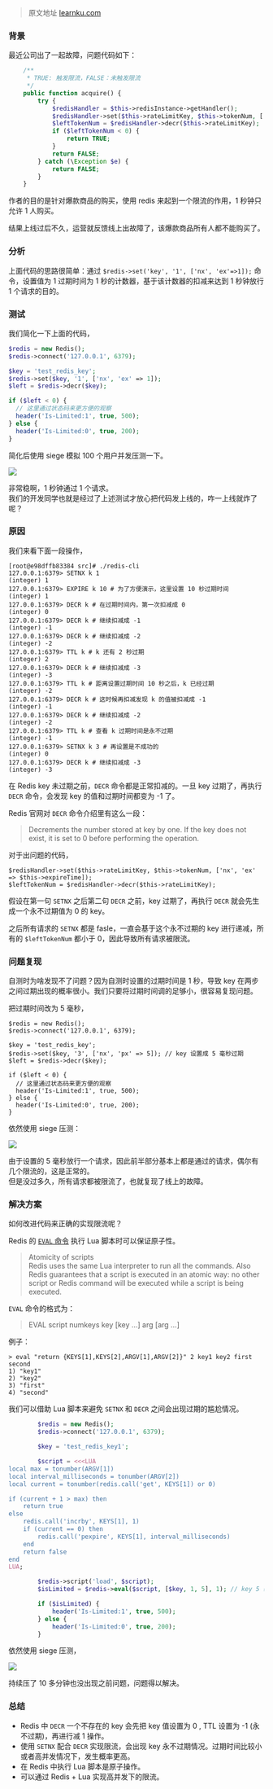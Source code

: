 > 原文地址 [learnku.com](https://learnku.com/articles/39265)

### 背景

最近公司出了一起故障，问题代码如下：

```php
    /**
     * TRUE: 触发限流，FALSE：未触发限流
     */
    public function acquire() {
        try {
            $redisHandler = $this->redisInstance->getHandler();
            $redisHandler->set($this->rateLimitKey, $this->tokenNum, ['nx', 'ex' => $this->expireTime]);
            $leftTokenNum = $redisHandler->decr($this->rateLimitKey);
            if ($leftTokenNum < 0) {
                return TRUE;
            }
            return FALSE;
        } catch (\Exception $e) {
            return FALSE;
        }
    }

```

作者的目的是针对爆款商品的购买，使用 redis 来起到一个限流的作用，1 秒钟只允许 1 人购买。

结果上线过后不久，运营就反馈线上出故障了，该爆款商品所有人都不能购买了。

### 分析

上面代码的思路很简单：通过 `$redis->set('key', '1', ['nx', 'ex'=>1]);` 命令，设置值为 1 过期时间为 1 秒的计数器，基于该计数器的扣减来达到 1 秒钟放行 1 个请求的目的。

### 测试

我们简化一下上面的代码，

```php
$redis = new Redis();
$redis->connect('127.0.0.1', 6379);

$key = 'test_redis_key';
$redis->set($key, '1', ['nx', 'ex' => 1]);
$left = $redis->decr($key);

if ($left < 0) {
  // 这里通过状态码来更方便的观察
  header('Is-Limited:1', true, 500);
} else {
  header('Is-Limited:0', true, 200);
}

```

简化后使用 siege 模拟 100 个用户并发压测一下。  
[](https://cdn.learnku.com/uploads/images/202001/05/21857/RWB6IZv9Ka.gif!large)

[![](https://cdn.learnku.com/uploads/images/202001/05/21857/RWB6IZv9Ka.gif!large)](https://cdn.learnku.com/uploads/images/202001/05/21857/RWB6IZv9Ka.gif!large)

非常稳啊，1 秒钟通过 1 个请求。  
我们的开发同学也就是经过了上述测试才放心把代码发上线的，咋一上线就炸了呢？

### 原因

我们来看下面一段操作，

```
[root@e98dffb83384 src]# ./redis-cli
127.0.0.1:6379> SETNX k 1
(integer) 1
127.0.0.1:6379> EXPIRE k 10 # 为了方便演示，这里设置 10 秒过期时间
(integer) 1
127.0.0.1:6379> DECR k # 在过期时间内，第一次扣减成 0
(integer) 0
127.0.0.1:6379> DECR k # 继续扣减成 -1
(integer) -1
127.0.0.1:6379> DECR k # 继续扣减成 -2
(integer) -2
127.0.0.1:6379> TTL k # k 还有 2 秒过期
(integer) 2
127.0.0.1:6379> DECR k # 继续扣减成 -3
(integer) -3
127.0.0.1:6379> TTL k # 距离设置过期时间 10 秒之后，k 已经过期
(integer) -2
127.0.0.1:6379> DECR k # 这时候再扣减发现 k 的值被扣减成 -1 
(integer) -1
127.0.0.1:6379> DECR k # 继续扣减成 -2
(integer) -2
127.0.0.1:6379> TTL k # 查看 k 过期时间是永不过期
(integer) -1
127.0.0.1:6379> SETNX k 3 # 再设置是不成功的
(integer) 0
127.0.0.1:6379> DECR k # 继续扣减成 -3
(integer) -3

```

在 Redis key 未过期之前，`DECR` 命令都是正常扣减的。一旦 key 过期了，再执行 `DECR` 命令，会发现 key 的值和过期时间都变为 -1 了。

Redis 官网对 `DECR` 命令介绍里有这么一段：

> Decrements the number stored at key by one. If the key does not exist, it is set to 0 before performing the operation.

对于出问题的代码，

```
$redisHandler->set($this->rateLimitKey, $this->tokenNum, ['nx', 'ex' => $this->expireTime]);
$leftTokenNum = $redisHandler->decr($this->rateLimitKey);

```

假设在第一句 `SETNX` 之后第二句 `DECR` 之前，key 过期了，再执行 `DECR` 就会先生成一个永不过期值为 0 的 key。

之后所有请求的 `SETNX` 都是 fasle，一直会基于这个永不过期的 key 进行递减，所有的 `$leftTokenNum` 都小于 0，因此导致所有请求被限流。

### 问题复现

自测时为啥发现不了问题？因为自测时设置的过期时间是 1 秒，导致 key 在两步之间过期出现的概率很小。我们只要将过期时间调的足够小，很容易复现问题。

把过期时间改为 5 毫秒，

```
$redis = new Redis();
$redis->connect('127.0.0.1', 6379);

$key = 'test_redis_key';
$redis->set($key, '3', ['nx', 'px' => 5]); // key 设置成 5 毫秒过期
$left = $redis->decr($key);

if ($left < 0) {
  // 这里通过状态码来更方便的观察
  header('Is-Limited:1', true, 500);
} else {
  header('Is-Limited:0', true, 200);
}

```

依然使用 siege 压测：  
[](https://cdn.learnku.com/uploads/images/202001/05/21857/bRyFKd010f.gif!large)

[![](https://cdn.learnku.com/uploads/images/202001/05/21857/bRyFKd010f.gif!large)](https://cdn.learnku.com/uploads/images/202001/05/21857/bRyFKd010f.gif!large)

由于设置的 5 毫秒放行一个请求，因此前半部分基本上都是通过的请求，偶尔有几个限流的，这是正常的。  
但是没过多久，所有请求都被限流了，也就复现了线上的故障。

### 解决方案

如何改进代码来正确的实现限流呢？

Redis 的 [`EVAL` 命令](https://redis.io/commands/eval) 执行 Lua 脚本时可以保证原子性。

> Atomicity of scripts  
> Redis uses the same Lua interpreter to run all the commands. Also Redis guarantees that a script is executed in an atomic way: no other script or Redis command will be executed while a script is being executed.

`EVAL` 命令的格式为：

> EVAL script numkeys key [key ...] arg [arg ...]

例子：

```
> eval "return {KEYS[1],KEYS[2],ARGV[1],ARGV[2]}" 2 key1 key2 first second
1) "key1"
2) "key2"
3) "first"
4) "second"

```

我们可以借助 Lua 脚本来避免 `SETNX` 和 `DECR` 之间会出现过期的尴尬情况。

```php
        $redis = new Redis();
        $redis->connect('127.0.0.1', 6379);

        $key = 'test_redis_key1';

        $script = <<<LUA
local max = tonumber(ARGV[1])
local interval_milliseconds = tonumber(ARGV[2])
local current = tonumber(redis.call('get', KEYS[1]) or 0)

if (current + 1 > max) then
    return true
else
    redis.call('incrby', KEYS[1], 1)
    if (current == 0) then
        redis.call('pexpire', KEYS[1], interval_milliseconds)
    end
    return false
end
LUA;

        $redis->script('load', $script);
        $isLimited = $redis->eval($script, [$key, 1, 5], 1); // key 5 毫秒过期

        if ($isLimited) {
            header('Is-Limited:1', true, 500);
        } else {
            header('Is-Limited:0', true, 200);
        }

```

依然使用 siege 压测，  
[](https://cdn.learnku.com/uploads/images/202001/05/21857/t1DULIxU6G.gif!large)

[![](https://cdn.learnku.com/uploads/images/202001/05/21857/t1DULIxU6G.gif!large)](https://cdn.learnku.com/uploads/images/202001/05/21857/t1DULIxU6G.gif!large)

持续压了 10 多分钟也没出现之前问题，问题得以解决。

### 总结

*   Redis 中 `DECR` 一个不存在的 key 会先把 key 值设置为 0 , TTL 设置为 -1 (永不过期)，再进行减 1 操作。
*   使用 `SETNX` 配合 `DECR` 实现限流，会出现 key 永不过期情况。过期时间比较小或者高并发情况下，发生概率更高。
*   在 Redis 中执行 Lua 脚本是原子操作。
*   可以通过 Redis + Lua 实现高并发下的限流。

